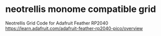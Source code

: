 # neotrellis monome compatible grid

Neotrellis Grid Code for Adafruit Feather RP2040
https://learn.adafruit.com/adafruit-feather-rp2040-pico/overview


